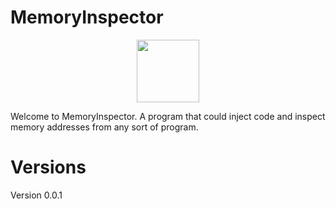 # MemoryInspector
<div id="header" align="center">
  <img src="https://media.giphy.com/media/M9gbBd9nbDrOTu1Mqx/giphy.gif" width="100"/>
</div>

Welcome to MemoryInspector. A program that could inject code and inspect memory addresses from any sort of program.



# Versions

Version 0.0.1 
